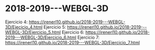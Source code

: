 # 2018-2019---WEBGL-3D
Ejercicio 4: https://irenerl10.github.io/2018-2019---WEBGL-3D/Ejecicio_4.html
Ejercicio 5: https://irenerl10.github.io/2018-2019---WEBGL-3D/Ejercicio_5.html
Ejercicio 6: https://irenerl10.github.io/2018-2019---WEBGL-3D/Ejercicio_6.html
Ejercicio 7: https://irenerl10.github.io/2018-2019---WEBGL-3D/Ejercicio_7.html
